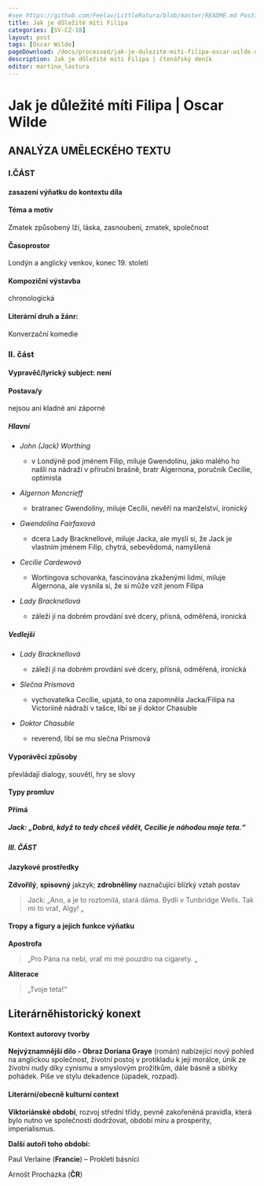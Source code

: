 ```yaml
---
#see https://github.com/Feelav/LittleRatura/blob/master/README.md Posting new books
title: Jak je důležité míti Filipa
categories: [SV-CZ-18]
layout: post
tags: [Oscar Wilde]
pageDownload: /docs/processed/jak-je-dulezite-miti-filipa-oscar-wilde.docx
description: Jak je důležité míti Filipa | čtenářský deník
editor: martina_lastura
---
```


# Jak je důležité míti Filipa | Oscar Wilde

## ANALÝZA UMĚLECKÉHO TEXTU

### I.ČÁST

#### zasazení výňatku do kontextu díla

#### Téma a motiv

Zmatek způsobený lží, láska, zasnoubení, zmatek, společnost

#### Časoprostor

Londýn a anglický venkov, konec 19. století

#### Kompoziční výstavba

chronologická

#### Literární druh a žánr:

Konverzační komedie

### II. část

#### Vypravěč/lyrický subject: není

#### Postava/y

nejsou ani kladné ani záporné

##### Hlavní

- _John (Jack) Worthing_

  - v Londýně pod jménem Filip, miluje Gwendolínu, jako malého ho
    našli na nádraží v příruční brašně, bratr Algernona, poručník
    Cecílie, optimista

- _Algernon Moncrieff_

  - bratranec Gwendolíny, miluje Cecílii, nevěří na manželství,
    ironický

- _Gwendolína Fairfaxová_

  - dcera Lady Bracknellové, miluje Jacka, ale myslí si, že Jack je
    vlastním jménem Filip, chytrá, sebevědomá, namyšlená

- _Cecílie Cardewová_

  - Wortingova schovanka, fascinována zkaženými lidmi, miluje
    Algernona, ale vysnila si, že si může vzít jenom Filipa

- _Lady Bracknellová_

  - záleží jí na dobrém provdání své dcery, přísná, odměřená,
    ironická

##### Vedlejší

- _Lady Bracknellová_

  - záleží jí na dobrém provdání své dcery, přísná, odměřená,
    ironická

- _Slečna Prismová_

  - vychovatelka Cecílie, upjatá, to ona zapomněla Jacka/Filipa na
    Victoriině nádraží v tašce, líbí se jí doktor Chasuble

- _Doktor Chasuble_

  - reverend, líbí se mu slečna Prismová

#### Vyporávěcí způsoby

převládají dialogy, souvětí, hry se slovy

#### Typy promluv

 **Přímá**

##### Jack: „Dobrá, když to tedy chceš vědět, Cecilie je náhodou moje teta.“

##### III. ČÁST

#### Jazykové prostředky

**Zdvořilý**, **spisovný** jakzyk; **zdrobněliny** naznačující blízký
vztah postav

> Jack: „Ano, a je to roztomilá, stará dáma. Bydlí v Tunbridge Wells. Tak mi to vrať, Algy! „

#### Tropy a figury a jejich funkce výňatku

**Apostrofa**

> „Pro Pána na nebi, vrať mi mé pouzdro na cigarety. „

**Aliterace**

> „Tvoje teta!“

## Literárněhistorický konext

#### Kontext autorovy tvorby

**Nejvýznamnější dílo - Obraz Doriana Graye** (román) nabízející nový
pohled na anglickou společnost, životní postoj v protikladu k její
morálce, únik ze životní nudy díky cynismu a smyslovým prožitkům, dále
básně a sbírky pohádek. Píše ve stylu dekadence (úpadek, rozpad).

#### Literární/obecně kulturní context

**Viktoriánské období**, rozvoj střední třídy, pevně zakořeněná
pravidla, která bylo nutno ve společnosti dodržovat, období míru a
prosperity, imperialismus.

**Další autoři toho období:**

Paul Verlaine (**Francie**) – Prokletí básníci

Arnošt Procházka (**ČR**)

